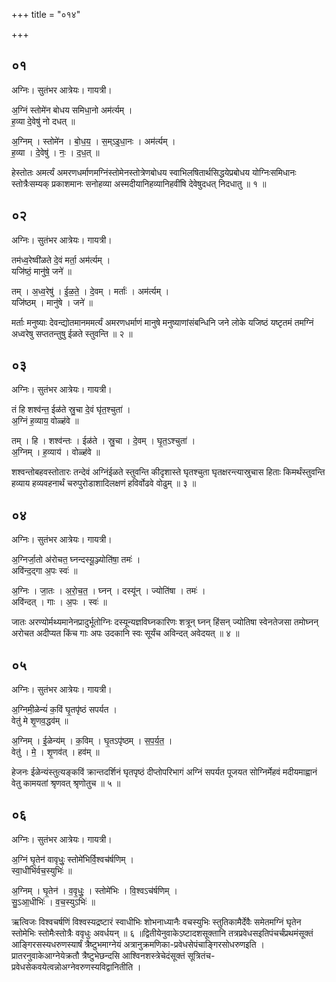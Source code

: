 +++
title = "०१४"

+++


## ०१
अग्निः। सुतंभर आत्रेयः। गायत्री।

अ॒ग्निं स्तोमे॑न बोधय समिधा॒नो अम॑र्त्यम् ।  
ह॒व्या दे॒वेषु॑ नो दधत् ॥

अ॒ग्निम् । स्तोमे॑न । बो॒ध॒य॒ । स॒म्ऽइ॒धा॒नः । अम॑र्त्यम् ।  
ह॒व्या । दे॒वेषु॑ । नः॒ । द॒ध॒त् ॥

हेस्तोतः अमर्त्यं अमरणधर्माणमग्निंस्तोमेनस्तोत्रेणबोधय स्वाभिलषितार्थसिद्धयेप्रबोधय योग्निःसमिधानः स्तोत्रैःसम्यक् प्रकाशमानः सनोहव्या अस्मदीयानिहव्यानिहवींषि देवेषुदधत् निदधातु ॥ १ ॥

## ०२
अग्निः। सुतंभर आत्रेयः। गायत्री।

तम॑ध्व॒रेष्वी॑ळते दे॒वं मर्ता॒ अम॑र्त्यम् ।  
यजि॑ष्ठं॒ मानु॑षे॒ जने॑ ॥

तम् । अ॒ध्व॒रेषु॑ । ई॒ळ॒ते॒ । दे॒वम् । मर्ताः॑ । अम॑र्त्यम् ।  
यजि॑ष्ठम् । मानु॑षे । जने॑ ॥

मर्ताः मनुष्याः देवन्द्योतमानममर्त्यं अमरणधर्माणं मानुषे मनुष्याणांसंबन्धिनि जने लोके यजिष्ठं यष्टृतमं तमग्निं अध्वरेषु सप्ततन्तुषु ईळते स्तुवन्ति ॥ २ ॥

## ०३
अग्निः। सुतंभर आत्रेयः। गायत्री।

तं हि शश्व॑न्त॒ ईळ॑ते स्रु॒चा दे॒वं घृ॑त॒श्चुता॑ ।  
अ॒ग्निं ह॒व्याय॒ वोळ्ह॑वे ॥

तम् । हि । शश्व॑न्तः । ईळ॑ते । स्रु॒चा । दे॒वम् । घृ॒त॒ऽश्चुता॑ ।  
अ॒ग्निम् । ह॒व्याय॑ । वोळ्ह॑वे ॥

शश्वन्तोबहवस्तोतारः तन्देवं अग्निंईळते स्तुवन्ति कीदृशास्ते घृतश्चुता घृतक्षरन्त्यास्रुचास हिताः किमर्थंस्तुवन्ति हव्याय हव्यवहनार्थं चरुपुरोडाशादिलक्षणं हविर्वोढवे वोढुम् ॥ ३ ॥

## ०४
अग्निः। सुतंभर आत्रेयः। गायत्री।

अ॒ग्निर्जा॒तो अ॑रोचत॒ घ्नन्दस्यू॒ञ्ज्योति॑षा॒ तमः॑ ।  
अवि॑न्द॒द्गा अ॒पः स्वः॑ ॥

अ॒ग्निः । जा॒तः । अ॒रो॒च॒त॒ । घ्नन् । दस्यू॑न् । ज्योति॑षा । तमः॑ ।  
अवि॑न्दत् । गाः । अ॒पः । स्वः॑ ॥

जातः अरण्योर्मथ्यमानेनप्रादुर्भूतोग्निः दस्यून्यज्ञविघ्नकारिणः शत्रून् घ्नन् हिंसन् ज्योतिषा स्वेनतेजसा तमोघ्नन् अरोचत अदीप्यत किंच गाः अपः उदकानि स्वः सूर्यंच अविन्दत् अवेदयत् ॥ ४ ॥

## ०५
अग्निः। सुतंभर आत्रेयः। गायत्री।

अ॒ग्निमी॒ळेन्यं॑ क॒विं घृ॒तपृ॑ष्ठं सपर्यत ।  
वेतु॑ मे शृ॒णव॒द्धव॑म् ॥

अ॒ग्निम् । ई॒ळेन्य॑म् । क॒विम् । घृ॒तऽपृ॑ष्ठम् । स॒प॒र्य॒त॒ ।  
वेतु॑ । मे॒ । शृ॒णव॑त् । हव॑म् ॥

हेजनः ईळेन्यंस्तुत्यङ्कविं क्रान्तदर्शिनं घृतपृष्ठं दीप्तोपरिभागं अग्निं सपर्यत पूजयत सोग्निर्मेहवं मदीयमाह्वानं वेतु कामयतां श्रृणवत् श्रृणोतुच ॥ ५ ॥

## ०६
अग्निः। सुतंभर आत्रेयः। गायत्री।

अ॒ग्निं घृ॒तेन॑ वावृधुः॒ स्तोमे॑भिर्वि॒श्वच॑र्षणिम् ।  
स्वा॒धीभि॑र्वच॒स्युभिः॑ ॥

अ॒ग्निम् । घृ॒तेन॑ । व॒वृ॒धुः॒ । स्तोमे॑भिः । वि॒श्वऽच॑र्षणिम् ।  
सु॒ऽआ॒धीभिः॑ । व॒च॒स्युऽभिः॑ ॥

ऋत्विजः विश्वचर्षणिं विश्वस्यद्रष्टारं स्वाधीभिः शोभनाध्यानैः वचस्युभिः स्तुतिकामैर्देवैः समेतमग्निं घृतेन स्तोमेभिः स्तोमैःस्तोत्रैः ववृधुः अवर्धयन् ॥ ६ ॥द्वितीयेनुवाकेऽष्टादशसूक्तानि तत्रप्रवेधसइतिपंचर्चंप्रथमंसूक्तं आङ्गिरसस्यधरुणस्यार्षं त्रैष्टुभमाग्नेयं अत्रानुक्रमणिका-प्रवेधसेपंचाङ्गिरसोधरुणइति । प्रातरनुवाकेआग्नेयेक्रतौ त्रैष्टुभेछन्दसि आश्विनशस्त्रेचेदंसूक्तं सूत्रितंच-प्रवेधसेकवयेत्वन्नोअग्नेवरुणस्यविद्वानितीति ।